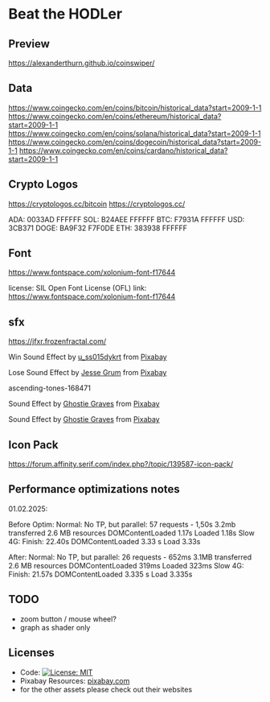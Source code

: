 
# Beat the HODLer

## Preview

https://alexanderthurn.github.io/coinswiper/




## Data

https://www.coingecko.com/en/coins/bitcoin/historical_data?start=2009-1-1
https://www.coingecko.com/en/coins/ethereum/historical_data?start=2009-1-1
https://www.coingecko.com/en/coins/solana/historical_data?start=2009-1-1
https://www.coingecko.com/en/coins/dogecoin/historical_data?start=2009-1-1
https://www.coingecko.com/en/coins/cardano/historical_data?start=2009-1-1

## Crypto Logos

https://cryptologos.cc/bitcoin
https://cryptologos.cc/

ADA: 0033AD FFFFFF
SOL: B24AEE  FFFFFF
BTC: F7931A FFFFFF
USD: 3CB371
DOGE: BA9F32  F7F0DE
ETH: 383938 FFFFFF


## Font

https://www.fontspace.com/xolonium-font-f17644


license: SIL Open Font License (OFL)
link: https://www.fontspace.com/xolonium-font-f17644



## sfx

https://jfxr.frozenfractal.com/

Win Sound Effect by <a href="https://pixabay.com/users/u_ss015dykrt-26759154/?utm_source=link-attribution&utm_medium=referral&utm_campaign=music&utm_content=146260">u_ss015dykrt</a> from <a href="https://pixabay.com//?utm_source=link-attribution&utm_medium=referral&utm_campaign=music&utm_content=146260">Pixabay</a>


Lose Sound Effect by <a href="https://pixabay.com/users/make_more_sound-35032787/?utm_source=link-attribution&utm_medium=referral&utm_campaign=music&utm_content=145828">Jesse Grum</a> from <a href="https://pixabay.com/sound-effects//?utm_source=link-attribution&utm_medium=referral&utm_campaign=music&utm_content=145828">Pixabay</a>

ascending-tones-168471

Sound Effect by <a href="https://pixabay.com/users/shut_up_ghost-32917765/?utm_source=link-attribution&utm_medium=referral&utm_campaign=music&utm_content=168472">Ghostie Graves</a> from <a href="https://pixabay.com//?utm_source=link-attribution&utm_medium=referral&utm_campaign=music&utm_content=168472">Pixabay</a>

Sound Effect by <a href="https://pixabay.com/users/shut_up_ghost-32917765/?utm_source=link-attribution&utm_medium=referral&utm_campaign=music&utm_content=168473">Ghostie Graves</a> from <a href="https://pixabay.com//?utm_source=link-attribution&utm_medium=referral&utm_campaign=music&utm_content=168473">Pixabay</a>


## Icon Pack

https://forum.affinity.serif.com/index.php?/topic/139587-icon-pack/



## Performance optimizations notes
01.02.2025: 

Before Optim:
Normal: No TP, but parallel: 57 requests - 1,50s 3.2mb transferred  2.6 MB resources DOMContentLoaded 1.17s Loaded 1.18s
Slow 4G: Finish: 22.40s DOMContentLoaded 3.33 s Load 3.33s

After:
Normal: No TP, but parallel: 26 requests - 652ms 3.1MB transferred  2.6 MB resources DOMContentLoaded 319ms Loaded 323ms
Slow 4G: Finish: 21.57s DOMContentLoaded 3.335 s Load 3.335s


## TODO

- zoom button / mouse wheel?
- graph as shader only


## Licenses

- Code: [![License: MIT](https://img.shields.io/badge/License-MIT-yellow.svg)](https://opensource.org/licenses/MIT)
- Pixabay Resources: <a href="https://pixabay.com/service/license-summary/">pixabay.com</a>
- for the other assets please check out their websites
